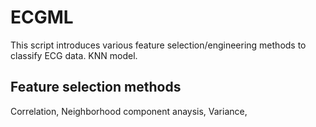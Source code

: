 # ECGML
This script introduces various feature selection/engineering methods to classify ECG data. KNN model.

## Feature selection methods

Correlation, Neighborhood component anaysis, Variance, 
